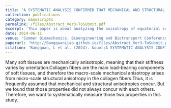 ```yaml
---
title: "A SYSTEMATIC ANALYSIS CONFIRMED THAT MECHANICAL AND STRUCTURAL ANISOTROPIES DO NOT CONCUR IN 37% OF EQUATORIAL SCLERA SAMPLES"
collection: publications
category: manuscripts
permalink: /files/Abstract_Ver3-ToSubmit.pdf
excerpt: 'This paper is about analyzing the anisotropy of equatorial sclera.'
date: 2024-06-11
venue: 'Summer Biomechanics, Bioengineering and Biotransport Conference'
paperurl: 'http://BangquanLiao.github.io/files/Abstract_Ver3-ToSubmit.pdf'
citation: 'Bangquan, L et al. (2024). &quot;A SYSTEMATIC ANALYSIS CONFIRMED THAT MECHANICAL AND STRUCTURAL ANISOTROPIES DO NOT CONCUR IN 37% OF EQUATORIAL SCLERA SAMPLES.&quot; <i>SB3C</i>.'
---
```


Many soft tissues are mechanically anisotropic, meaning that their stiffness varies by orientation.Collagen fibers are the main load-bearing components of soft tissues, and therefore the macro-scale mechanical anisotropy arises from micro-scale structural anisotropy in the collagen fibers.Thus, it is frequently assumed that mechanical and structural anisotropies concur. But we found that those properties did not always concur with each others. Therefore, we want to systematically measure those two properties in this study.

